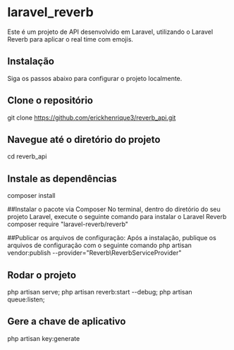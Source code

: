 # laravel_reverb

Este é um projeto de API desenvolvido em Laravel, utilizando o Laravel Reverb para aplicar o real time com emojis.

## Instalação

Siga os passos abaixo para configurar o projeto localmente.

## Clone o repositório
git clone https://github.com/erickhenrique3/reverb_api.git

## Navegue até o diretório do projeto
cd reverb_api

## Instale as dependências
composer install

##Instalar o pacote via Composer 
No terminal, dentro do diretório do seu projeto Laravel, execute o seguinte comando para instalar o Laravel Reverb
composer require "laravel-reverb/reverb"

##Publicar os arquivos de configuração: Após a instalação, publique os arquivos de configuração com o seguinte comando
php artisan vendor:publish --provider="Reverb\ReverbServiceProvider"


## Rodar o projeto
php artisan serve;
php artisan reverb:start --debug;
php artisan queue:listen;


## Gere a chave de aplicativo
php artisan key:generate
